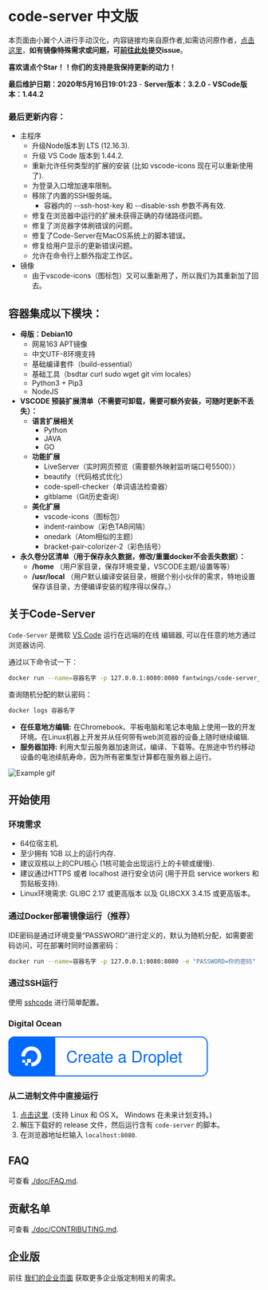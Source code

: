 # code-server 中文版

本页面由小翼个人进行手动汉化，内容链接均来自原作者,如需访问原作者，[点击这里](https://github.com/cdr/code-server)，**如有镜像特殊需求或问题，可[前往此处](https://github.com/fantwings/code-server_cn/issues)提交issue**。

**喜欢请点个Star！！你们的支持是我保持更新的动力！**

**最后维护日期：2020年5月16日19:01:23** - 
**Server版本：3.2.0 - VSCode版本：1.44.2**

### 最后更新内容：
- 主程序
  - 升级Node版本到 LTS (12.16.3).
  - 升级 VS Code 版本到 1.44.2.
  - 重新允许任何类型的扩展的安装 (比如 vscode-icons 现在可以重新使用了).
  - 为登录入口增加速率限制。
  - 移除了内置的SSH服务端。
    - 容器内的 --ssh-host-key 和 --disable-ssh 参数不再有效.
  - 修复在浏览器中运行的扩展未获得正确的存储路径问题。
  - 修复了浏览器字体刷错误的问题。
  - 修复了Code-Server在MacOS系统上的脚本错误。
  - 修复给用户显示的更新错误问题。
  - 允许在命令行上额外指定工作区。
- 镜像
  - 由于vscode-icons（图标包）又可以重新用了，所以我们为其重新加了回去。


## 容器集成以下模块：  
- **母版：Debian10**
  - 网易163 APT镜像
  - 中文UTF-8环境支持
  - 基础编译套件（build-essential）
  - 基础工具（bsdtar curl sudo wget git vim locales）
  - Python3 + Pip3
  - NodeJS
- **VSCODE 预装扩展清单（不需要可卸载，需要可额外安装，可随时更新不丢失）：**
  - **语言扩展相关**
    - Python
    - JAVA
    - GO
  - **功能扩展**
    - LiveServer（实时网页预览（需要额外映射监听端口号5500））
    - beautify（代码格式优化）
    - code-spell-checker（单词语法检查器）
    - gitblame（Git历史查询）
  - **美化扩展**
    - vscode-icons（图标包）
    - indent-rainbow（彩色TAB间隔）
    - onedark（Atom相似的主题）
    - bracket-pair-colorizer-2（彩色括号）
- **永久卷分区清单（用于保存永久数据，修改/重置docker不会丢失数据）：**
  - **/home** （用户家目录，保存环境变量，VSCODE主题/设置等等）
  - **/usr/local** （用户默认编译安装目录，根据个别小伙伴的需求，特地设置保存该目录，方便编译安装的程序得以保存。）


## 关于Code-Server

`Code-Server` 是微软 [VS Code](https://github.com/Microsoft/vscode) 运行在远端的在线 编辑器, 可以在任意的地方通过浏览器访问.

通过以下命令试一下：
```bash
docker run --name=容器名字 -p 127.0.0.1:8080:8080 fantwings/code-server_cn 
```
查询随机分配的默认密码：
```bash
docker logs 容器名字
```

- **在任意地方编辑:** 在Chromebook、平板电脑和笔记本电脑上使用一致的开发环境。在Linux机器上开发并从任何带有web浏览器的设备上随时继续编辑.
- **服务器加持:** 利用大型云服务器加速测试，编译、下载等。在旅途中节约移动设备的电池续航寿命，因为所有密集型计算都在服务器上运行。


![Example gif](https://github.com/cdr/code-server/blob/master/doc/assets/code-server.gif?raw=true)


## 开始使用

### 环境需求

- 64位宿主机.
- 至少拥有 1GB 以上的运行内存.
- 建议双核以上的CPU核心 (1核可能会出现运行上的卡顿或缓慢).
- 建议通过HTTPS 或者 localhost 进行安全访问 (用于开启 service workers 和
  剪贴板支持).
- Linux环境需求: GLIBC 2.17 或更高版本 以及 GLIBCXX 3.4.15 或更高版本。

### 通过Docker部署镜像运行（推荐）
IDE密码是通过环境变量“PASSWORD”进行定义的，默认为随机分配，如需要密码访问，可在部署时同时设置密码：
```bash
docker run --name=容器名字 -p 127.0.0.1:8080:8080 -e "PASSWORD=你的密码" fantwings/code-server_cn
```

### 通过SSH运行

使用 [sshcode](https://github.com/codercom/sshcode) 进行简单配置。

### Digital Ocean

[![Create a Droplet](./doc/assets/droplet.svg)](https://marketplace.digitalocean.com/apps/code-server)

### 从二进制文件中直接运行

1. [点击这里](https://github.com/cdr/code-server/releases). (支持 Linux 和
   OS X。 Windows 在未来计划支持。)
2. 解压下载好的 release 文件，然后运行含有 `code-server` 的脚本。
3. 在浏览器地址栏输入 `localhost:8080`.

## FAQ

可查看 [./doc/FAQ.md](./doc/FAQ.md).

## 贡献名单

可查看 [./doc/CONTRIBUTING.md](./doc/CONTRIBUTING.md).

## 企业版

前往 [我们的企业页面](https://coder.com) 获取更多企业版定制相关的需求。

